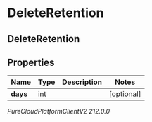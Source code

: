 # DeleteRetention

## DeleteRetention

## Properties

|Name | Type | Description | Notes|
|------------ | ------------- | ------------- | -------------|
| **days** | int |  | [optional] |



_PureCloudPlatformClientV2 212.0.0_
